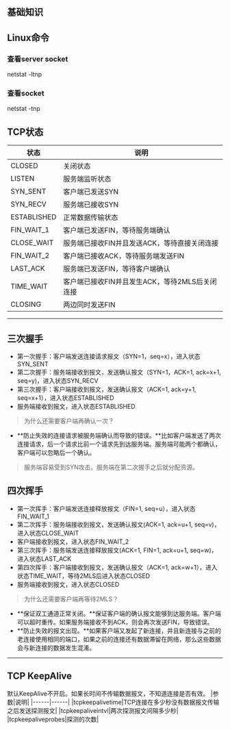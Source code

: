 ## 基础知识

## Linux命令
### 查看server socket
netstat -ltnp
### 查看socket
netstat -tnp

## TCP状态
|状态 | 说明|
|------|------|
|CLOSED|关闭状态|
|LISTEN|服务端监听状态|
|SYN_SENT|客户端已发送SYN|
|SYN_RECV|服务端已接收SYN|
|ESTABLISHED|正常数据传输状态|
|FIN_WAIT_1|客户端已发送FIN，等待服务端确认|
|CLOSE_WAIT|服务端已接收FIN并且发送ACK，等待直接关闭连接|
|FIN_WAIT_2|客户端已接收ACK，等待服务端发送FIN|
|LAST_ACK|服务端已发送FIN，等待客户端确认|
|TIME_WAIT|客户端已接收FIN并且发生ACK，等待2MLS后关闭连接|
|CLOSING|两边同时发送FIN|

---

## 三次握手
+ 第一次握手：客户端发送连接请求报文（SYN=1，seq=x），进入状态SYN_SENT
+ 第二次握手：服务端接收到报文，发送确认报文（SYN=1，ACK=1, ack=x+1, seq=y)，进入状态SYN_RECV
+ 第三次握手：客户端接收到报文，发送确认报文（ACK=1, ack=y+1, seq=x+1），进入状态ESTABLISHED
+ 服务端接收到报文，进入状态ESTABLISHED

> 为什么还需要客户端再确认一次？
+ **防止失效的连接请求被服务端确认而导致的错误。**比如客户端发送了两次连接请求，后一个请求比前一个请求先到达服务端。服务端可能两个都确认，客户端可以忽略后一个确认。

> 服务端容易受到SYN攻击。服务端在第二次握手之后就分配资源。

## 四次挥手
+ 第一次挥手：客户端发送连接释放报文（FIN=1, seq=u），进入状态FIN_WAIT_1
+ 第二次挥手：服务端接收到报文，发送确认报文(ACK=1, ack=u+1, seq=v)，进入状态CLOSE_WAIT
+ 客户端接收到报文，进入状态FIN_WAIT_2
+ 第三次挥手：服务端发送连接释放报文(ACK=1, FIN=1, ack=u+1, seq=w)，进入状态LAST_ACK
+ 第四次挥手：客户端接收到报文，发送确认报文（ACK=1, ack=w+1），进入状态TIME_WAIT，等待2MLS后进入状态CLOSED
+ 服务端接收到报文，进入状态CLOSED

> 为什么还需要客户端再等待2MLS？
+ **保证双工通道正常关闭。**保证客户端的确认报文能够到达服务端。客户端可以超时重传。如果服务端接收不到ACK，则会再次发送FIN，导致错误。
+ **防止失效的报文出现。**如果客户端又发起了新连接，并且新连接与之前的老连接使用相同的端口，如果之前的连接还有数据滞留在网络，那么这些数据会与新连接的数据发生混淆。

---

## TCP KeepAlive
默认KeepAlive不开启。如果长时间不传输数据报文，不知道连接是否有效。
|参数|说明|
|------|------|
|tcpkeepalivetime|TCP连接在多少秒没有数据报文传输之后发送探测报文|
|tcpkeepaliveintvl|两次探测报文间隔多少秒|
|tcpkeepaliveprobes|探测的次数|
